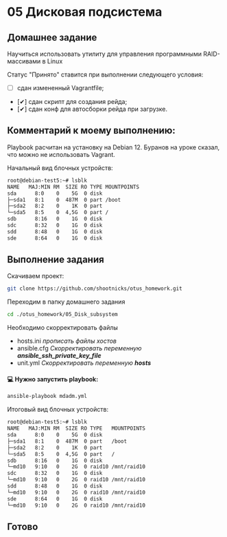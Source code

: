 # 05 Дисковая подсистема 


## Домашнее задание
Научиться использовать утилиту для управления программными RAID-массивами в Linux

Статус "Принято" ставится при выполнении следующего условия:

* [ ] сдан измененный Vagrantfile;
* [✔] сдан скрипт для создания рейда;
* [✔] сдан конф для автосборки рейда при загрузке.

## Комментарий к моему выполнению:
Playbook расчитан на установку на Debian 12. Буранов на уроке сказал, что можно не использовать Vagrant.

Начальный вид блочных устройств:

```bash
root@debian-test5:~# lsblk
NAME   MAJ:MIN RM  SIZE RO TYPE MOUNTPOINTS
sda      8:0    0    5G  0 disk
├─sda1   8:1    0  487M  0 part /boot
├─sda2   8:2    0    1K  0 part
└─sda5   8:5    0  4,5G  0 part /
sdb      8:16   0    1G  0 disk
sdc      8:32   0    1G  0 disk
sdd      8:48   0    1G  0 disk
sde      8:64   0    1G  0 disk
```

## Выполнение задания

Скачиваем проект:

  ```bash
  git clone https://github.com/shootnicks/otus_homework.git
  ```

Переходим в папку домашнего задания

  ```bash
  cd ./otus_homework/05_Disk_subsystem
  ```

Необходимо скорректировать файлы
* hosts.ini
  *прописать файлы хостов*
* ansible.cfg
  *Скорректировать переменную **ansible_ssh_private_key_file***
*  unit.yml
  *Скорректировать переменную **hosts***

#### 💻 Нужно запустить playbook:

  ```bash
  ansible-playbook mdadm.yml
  ```

Итоговый вид блочных устройств:

```bash
root@debian-test5:~# lsblk
NAME   MAJ:MIN RM  SIZE RO TYPE   MOUNTPOINTS
sda      8:0    0    5G  0 disk
├─sda1   8:1    0  487M  0 part   /boot
├─sda2   8:2    0    1K  0 part
└─sda5   8:5    0  4,5G  0 part   /
sdb      8:16   0    1G  0 disk
└─md10   9:10   0    2G  0 raid10 /mnt/raid10
sdc      8:32   0    1G  0 disk
└─md10   9:10   0    2G  0 raid10 /mnt/raid10
sdd      8:48   0    1G  0 disk
└─md10   9:10   0    2G  0 raid10 /mnt/raid10
sde      8:64   0    1G  0 disk
└─md10   9:10   0    2G  0 raid10 /mnt/raid10
```

## Готово


